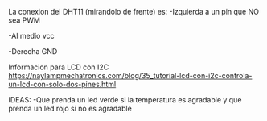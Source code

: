 La conexion del DHT11 (mirandolo de frente) es:
-Izquierda a un pin que NO sea PWM

-Al medio vcc

-Derecha GND

Informacion para LCD con I2C https://naylampmechatronics.com/blog/35_tutorial-lcd-con-i2c-controla-un-lcd-con-solo-dos-pines.html


IDEAS:
-Que prenda un led verde si la temperatura es agradable y que prenda un led rojo si no es agradable
